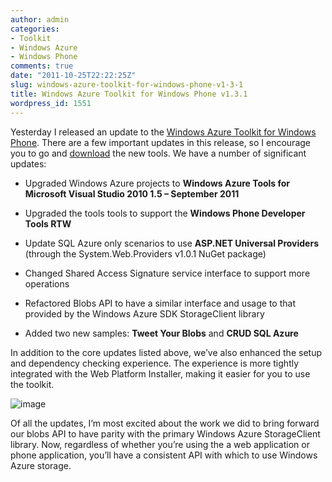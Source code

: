 ```yaml
---
author: admin
categories:
- Toolkit
- Windows Azure
- Windows Phone
comments: true
date: "2011-10-25T22:22:25Z"
slug: windows-azure-toolkit-for-windows-phone-v1-3-1
title: Windows Azure Toolkit for Windows Phone v1.3.1
wordpress_id: 1551
---
```


Yesterday I released an update to the [Windows Azure Toolkit for Windows Phone](http://watwp.codeplex.com/). There are a few important updates in this release, so I encourage you to go and [download](http://watwp.codeplex.com/releases/view/75654) the new tools. We have a number of significant updates:

 

  
  * Upgraded Windows Azure projects to **Windows Azure Tools for Microsoft Visual Studio 2010 1.5 – September 2011**
   
  * Upgraded the tools tools to support the **Windows Phone Developer Tools RTW**
   
  * Update SQL Azure only scenarios to use **ASP.NET Universal Providers** (through the System.Web.Providers v1.0.1 NuGet package) 
   
  * Changed Shared Access Signature service interface to support more operations 
   
  * Refactored Blobs API to have a similar interface and usage to that provided by the Windows Azure SDK StorageClient library 
   
  * Added two new samples: **Tweet Your Blobs** and **CRUD SQL Azure**
 

In addition to the core updates listed above, we’ve also enhanced the setup and dependency checking experience. The experience is more tightly integrated with the Web Platform Installer, making it easier for you to use the toolkit.

 

![image](https://wadewegner.blob.core.windows.net/wordpress/2011/10/image_thumb.png)

 

Of all the updates, I’m most excited about the work we did to bring forward our blobs API to have parity with the primary Windows Azure StorageClient library. Now, regardless of whether you’re using the a web application or phone application, you’ll have a consistent API with which to use Windows Azure storage.
